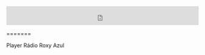 <!-- Player Rádio Roxy Inicio -->
<iframe src="http://radio.rederoxy.com/player/p1-azul.php" scrolling="no" frameborder="0" width="100%" height="50px" name="RadioRoxy" id="RadioRoxy"></iframe>
<!-- Player Rádio Roxy Fim -->

=======

Player Rádio Roxy Azul
